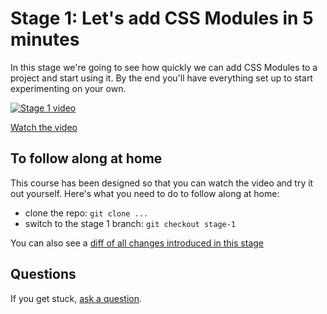 # Stage 1: Let's add CSS Modules in 5 minutes

In this stage we're going to see how quickly we can add CSS Modules to a project and start using it. By the end you'll have everything set up to start experimenting on your own.

[![Stage 1 video](https://img.youtube.com/vi/4xlXugtaCx8/0.jpg)](https://youtu.be/4xlXugtaCx8)

[Watch the video](https://youtu.be/4xlXugtaCx8)

## To follow along at home

This course has been designed so that you can watch the video and try it out yourself. Here's what you need to do to follow along at home:

- clone the repo: `git clone ...`
- switch to the stage 1 branch: `git checkout stage-1`

You can also see a [diff of all changes introduced in this stage](https://github.com/joshwnj/css-modules-crash-course/compare/stage-1...stage-1-end)

## Questions

If you get stuck, [ask a question](https://github.com/joshwnj/css-modules-crash-course/issues/new).
